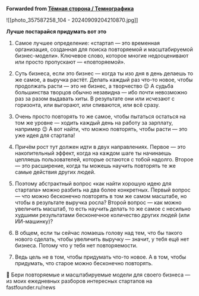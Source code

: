 **Forwarded from [Тёмная сторона / Темнографика](https://t.me/temno/6241)**

![[photo_357587258_104 - 20240909204210870.jpg]]

**Лучше постарайся придумать вот это**

1. Самое лучшее определение: «стартап — это временная организация, созданная для поиска повторяемой и масштабируемой бизнес-модели». Ключевое слово, которое многие недооценивают или просто пропускают — «повторяемой».

2. Суть бизнеса, если это бизнес — когда ты изо дня в день делаешь то же самое, а выручка растёт. Делать каждый раз что-то новое, чтобы продолжать расти — это не бизнес, а творчество 😉 А судьба большинства творцов обычно незавидна — ибо почти невозможно раз за разом выдавать хиты. В результате они или исчезают с горизонта, или выгорают, или спиваются, или всё сразу.

3. Очень просто повторять то же самое, чтобы пытаться остаться на том же уровне — ходить каждый день на работу за зарплату, например 😉 А вот найти, что можно повторять, чтобы расти — это уже идея для стартапа!

4. Причём рост тут должен идти в двух направлениях. Первое — это накопительный эффект, когда на каждом шаге ты начинаешь цепляешь пользователей, которые остаются с тобой надолго. Второе — это расширение, когда ты можешь научить повторять те же самые действия других людей.

5. Поэтому абстрактный вопрос «как найти хорошую идею для стартапа» можно разбить на два более конкретных. Первый вопрос — что можно бесконечно повторять в том же самом масштабе, но чтобы в результате выручка росла? Второй вопрос — как можно увеличить масштаб, то есть научить делать то же самое с несильно худшими результатами бесконечное количество других людей (или ИИ-машинку)?

6. В общем, если ты сейчас ломаешь голову над тем, что бы такого нового сделать, чтобы увеличить выручку — значит, у тебя ещё нет бизнеса. Потому что у тебя нет повторяемости.

7. Ведь цель не в том, чтобы придумать что-то новое. А в том, чтобы придумать, что старое можно бесконечно повторять.

💪 Бери повторяемые и масштабируемые модели для своего бизнеса — из моих ежедневных разборов интересных стартапов на fastfounder.ru/news